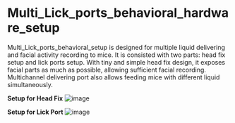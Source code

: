 # Multi_Lick_ports_behavioral_hardware_setup
Multi_Lick_ports_behavioral_setup is designed for multiple liquid delivering and facial activity recording to mice. It is consisted with two parts: head fix setup and lick ports setup. With tiny and simple head fix design, it exposes facial parts as much as possible, allowing sufficient facial recording. Multichannel delivering port also allows feeding mice with different liquid simultaneously.

**Setup for Head Fix**
![image](https://user-images.githubusercontent.com/108768731/177430609-066f2644-9791-43d6-9778-052a1974d131.png)

**Setup for Lick Port**
![image](https://user-images.githubusercontent.com/85714299/181372601-03f2d5e4-2593-4e50-abe6-e3f19525dc7f.JPG)
